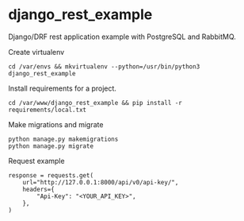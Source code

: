 # django_rest_example
Django/DRF rest application example with PostgreSQL and RabbitMQ.

Create virtualenv

    cd /var/envs && mkvirtualenv --python=/usr/bin/python3 django_rest_example


Install requirements for a project.

    cd /var/www/django_rest_example && pip install -r requirements/local.txt

Make migrations and migrate

    python manage.py makemigrations
    python manage.py migrate

Request example

    response = requests.get(
        url="http://127.0.0.1:8000/api/v0/api-key/",
        headers={
            "Api-Key": "<YOUR_API_KEY>",
        },
    )